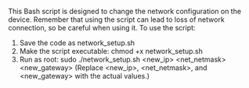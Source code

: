 This Bash script is designed to change the network configuration on the device.
Remember that using the script can lead to loss of network connection, so be careful when using it.
To use the script:
1. Save the code as network_setup.sh
2. Make the script executable: chmod +x network_setup.sh
3. Run as root: sudo ./network_setup.sh <new_ip> <net_netmask> <new_gateway> (Replace <new_ip>, <net_netmask>, and <new_gateway> with the actual values.)
